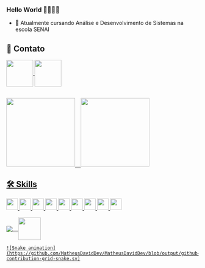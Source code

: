 ### Hello World 👋🏿👋🏿

- 🌱 Atualmente cursando Análise e Desenvolvimento de Sistemas na escola SENAI

## 📌 Contato

<div>
    <a href = "https://www.linkedin.com/in/matheus-vinicius-david-455673144/"><img align="center" src="https://www.vectorlogo.zone/logos/linkedin/linkedin-ar21.svg" height="70"  />
  <a href = "mailto: matheusviniciusdavid@gmail.com"><img align="center" src="https://www.vectorlogo.zone/logos/gmail/gmail-ar21.svg" height="70"  />

</div>
        
##
        
<div>
  <a href="https://github.com/MatheusDavidDev">
  <img height="180em" src="https://github-readme-stats.vercel.app/api?username=MatheusDavidDev&show_icons=true&theme=dark&include_all_commits=true&count_private=true"/> &ensp;
  <img height="180em" src="https://github-readme-stats.vercel.app/api/top-langs/?username=MatheusDavidDev&layout=compact&langs_count=7&theme=dark"/>
</div>
  
  ## 🛠️ Skills
    
<div>
  
  <img src="https://img.shields.io/badge/C%23-239120?style=for-the-badge&logo=c-sharp&logoColor=white" height="30" />
  <img src="https://img.shields.io/badge/.NET-512BD4?style=for-the-badge&logo=dotnet&logoColor=white" height="30"/>
  <img src="https://img.shields.io/badge/React-20232A?style=for-the-badge&logo=react&logoColor=61DAFB" height="30"/>
  <img src="https://img.shields.io/badge/HTML5-E34F26?style=for-the-badge&logo=html5&logoColor=white" height="30"/>
  <img src="https://img.shields.io/badge/CSS3-1572B6?style=for-the-badge&logo=css3&logoColor=white" height="30"/>
  <img src="https://img.shields.io/badge/JavaScript-323330?style=for-the-badge&logo=javascript&logoColor=F7DF1E" height="30"/>
  <img src="https://img.shields.io/badge/TypeScript-007ACC?style=for-the-badge&logo=typescript&logoColor=white" height="30"/>
  <img src="https://img.shields.io/badge/React_Native-20232A?style=for-the-badge&logo=react&logoColor=61DAFB" height="30"/>
  <img src="https://img.shields.io/badge/Microsoft%20SQL%20Sever-CC2927?style=for-the-badge&logo=microsoft%20sql%20server&logoColor=white" height="30"/>
  
</div>
  
  <br/>
  
<div>
     <img align="center" src="https://www.vectorlogo.zone/logos/visualstudio_code/visualstudio_code-icon.svg" /> &ensp;
     <img align="center" src="https://upload.wikimedia.org/wikipedia/commons/5/59/Visual_Studio_Icon_2019.svg" height="59" />
    
</div>
    
    ![Snake animation](https://github.com/MatheusDavidDev/MatheusDavidDev/blob/output/github-contribution-grid-snake.sv)
  








